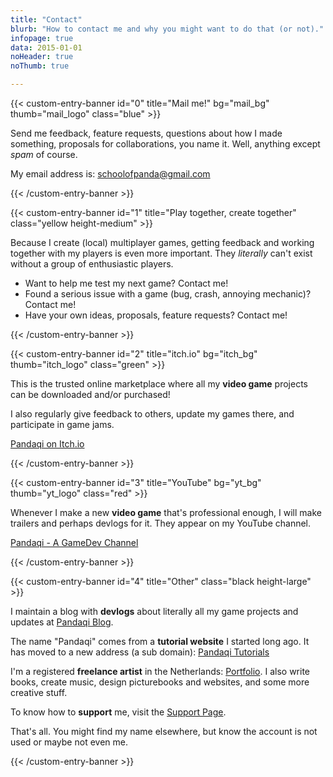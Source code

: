 ```yaml
---
title: "Contact"
blurb: "How to contact me and why you might want to do that (or not)."
infopage: true
data: 2015-01-01
noHeader: true
noThumb: true

---
```


{{< custom-entry-banner id="0" title="Mail me!" bg="mail_bg" thumb="mail_logo" class="blue" >}}

Send me feedback, feature requests, questions about how I made something, proposals for collaborations, you name it. Well, anything except _spam_ of course.

My email address is: [schoolofpanda@gmail.com](mailto:schoolofpanda@gmail.com)

{{< /custom-entry-banner >}}

{{< custom-entry-banner id="1" title="Play together, create together" class="yellow height-medium" >}}

Because I create (local) multiplayer games, getting feedback and working together with my players is even more important. They _literally_ can't exist without a group of enthusiastic players.
- Want to help me test my next game? Contact me!
- Found a serious issue with a game (bug, crash, annoying mechanic)? Contact me!
- Have your own ideas, proposals, feature requests? Contact me!

{{< /custom-entry-banner >}}

{{< custom-entry-banner id="2" title="itch.io" bg="itch_bg" thumb="itch_logo" class="green" >}}

This is the trusted online marketplace where all my **video game** projects can be downloaded and/or purchased!

I also regularly give feedback to others, update my games there, and participate in game jams.

<a href="https://pandaqi.itch.io" class="btn">Pandaqi on Itch.io</a>

{{< /custom-entry-banner >}}

{{< custom-entry-banner id="3" title="YouTube" bg="yt_bg" thumb="yt_logo" class="red" >}}

Whenever I make a new **video game** that's professional enough, I will make trailers and perhaps devlogs for it. They appear on my YouTube channel. 

<a href="https://www.youtube.com/channel/UCUegxnNkcycM67gvyeD4CEQ" class="btn">Pandaqi - A GameDev Channel</a>

{{< /custom-entry-banner >}}

{{< custom-entry-banner id="4" title="Other" class="black height-large" >}}

I maintain a blog with **devlogs** about literally all my game projects and updates at [Pandaqi Blog](https://pandaqi.com/blog).

The name "Pandaqi" comes from a **tutorial website** I started long ago. It has moved to a new address (a sub domain): [Pandaqi Tutorials](https://pandaqi.com/tutorials)

I'm a registered **freelance artist** in the Netherlands: [Portfolio](https://rodepanda.com). I also write books, create music, design picturebooks and websites, and some more creative stuff.

To know how to **support** me, visit the [Support Page](/info/support/).

That's all. You might find my name elsewhere, but know the account is not used or maybe not even me.

{{< /custom-entry-banner >}}


